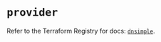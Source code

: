 # `provider`

Refer to the Terraform Registry for docs: [`dnsimple`](https://registry.terraform.io/providers/dnsimple/dnsimple/1.6.0/docs).
